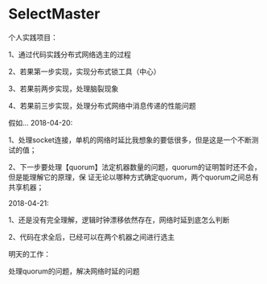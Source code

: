 # SelectMaster
个人实践项目：

1、通过代码实践分布式网络选主的过程

2、若果第一步实现，实现分布式锁工具（中心）

3、若果前两步实现，处理脑裂现象

4、若果前三步实现，处理分布式网络中消息传递的性能问题

假如...
2018-04-20:

1、处理socket连接，单机的网络时延比我想象的要低很多，但是这是一个不断测试的值；

2、下一步要处理【quorum】法定机器数量的问题，quorum的证明暂时还不会，但是能理解它的原理，保
证无论以哪种方式确定quorum，两个quorum之间总有共享机器；


2018-04-21:

1、还是没有完全理解，逻辑时钟漂移依然存在，网络时延到底怎么判断

2、代码在求全后，已经可以在两个机器之间进行选主

明天的工作：

处理quorum的问题，解决网络时延的问题


